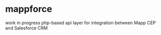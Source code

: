 # mappforce
work in progress php-based api layer for integration between Mapp CEP and Salesforce CRM
